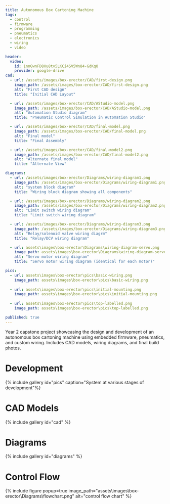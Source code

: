 ```yaml
---
title: Autonomous Box Cartoning Machine
tags:
  - control
  - firmware
  - programming
  - pneumatics
  - electronics
  - wiring
  - video

header:
  video:
    id: 1nnGwnFD8Xu8tv5LKCi4SV5Wn84-GdKqO
    provider: google-drive
cad:
  - url: /assets/images/box-erector/CAD/first-design.png
    image_path: /assets/images/box-erector/CAD/first-design.png
    alt: "First CAD design"
    title: "Initial CAD Layout"

  - url: /assets/images/box-erector/CAD/AStudio-model.png
    image_path: /assets/images/box-erector/CAD/AStudio-model.png
    alt: "Automation Studio diagram"
    title: "Pneumatic Control Simulation in Automation Studio"

  - url: /assets/images/box-erector/CAD/final-model.png
    image_path: /assets/images/box-erector/CAD/final-model.png
    alt: "Final model"
    title: "Final Assembly"

  - url: /assets/images/box-erector/CAD/final-model2.png
    image_path: /assets/images/box-erector/CAD/final-model2.png
    alt: "Alternate final model"
    title: "Alternate View"

diagrams:
  - url: /assets/images/box-erector/Diagrams/wiring-diagram1.png
    image_path: /assets/images/box-erector/Diagrams/wiring-diagram1.png
    alt: "system block diagram"
    title: "Wiring block diagram showing all components"

  - url: /assets/images/box-erector/Diagrams/wiring-diagram2.png
    image_path: /assets/images/box-erector/Diagrams/wiring-diagram2.png
    alt: "Limit switch wiring diagram"
    title: "Limit switch wiring diagram"

  - url: /assets/images/box-erector/Diagrams/wiring-diagram3.png
    image_path: /assets/images/box-erector/Diagrams/wiring-diagram3.png
    alt: "Relay/solenoid valve wiring diagrm"
    title: "Relay/DCV wiring diagram"

  - url: assets\images\box-erector\Diagrams\wiring-diagram-servo.png
    image_path: assets\images\box-erector\Diagrams\wiring-diagram-servo.png
    alt: "Servo motor wiring diagram"
    title: "Servo motor wiring diagram (identical for each motor)"

pics:
  - url: assets\images\box-erector\pics\basic-wiring.png
    image_path: assets\images\box-erector\pics\basic-wiring.png
  
  - url: assets\images\box-erector\pics\initial-mounting.png
    image_path: assets\images\box-erector\pics\initial-mounting.png
  
  - url: assets\images\box-erector\pics\top-labelled.png
    image_path: assets\images\box-erector\pics\top-labelled.png

published: true
---
```


Year 2 capstone project showcasing the design and development of an autonomous box cartoning machine using embedded firmware, pneumatics, and custom wiring. Includes CAD models, wiring diagrams, and final build photos.

# Development

{% include gallery id="pics" caption="System at various stages of development"%}


# CAD Models

{% include gallery id="cad" %}

# Diagrams 

{% include gallery id="diagrams" %}

# Control Flow

{% include figure popup=true image_path="assets\images\box-erector\Diagrams\flowchart.png" alt="control flow chart" %}
